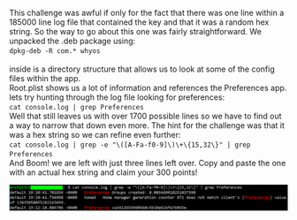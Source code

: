 This challenge was awful if only for the fact that there was one line within a 185000 line log file that contained the key and that it was a random hex string.
So the way to go about this one was fairly straightforward.
We unpacked the .deb package using:</br>
`dpkg-deb -R com.* whyos` </br></br>
inside is a directory structure that allows us to look at some of the config files within the app.</br>
Root.plist shows us a lot of information and references the Preferences app.
lets try hunting through the log file looking for preferences:</br>
`cat console.log | grep Preferences`</br>
Well that still leaves us with over 1700 possible lines so we have to find out a way to narrow that down even more.
The hint for the challenge was that it was a hex string so we can refine even further:</br>
`cat console.log | grep -e "\([A-Fa-f0-9]\)\+\{15,32\}" | grep Preferences`</br>
And Boom! we are left with just three lines left over. Copy and paste the one with an actual hex string and claim your 300 points!

![Flag](https://github.com/bitsforeveryone/write-ups/blob/master/CSAW_CTF_2018/whyOS/whyos_flag.png)
